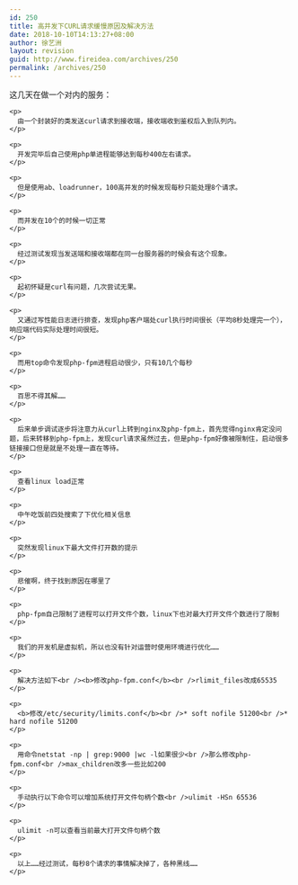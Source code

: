 ```yaml
---
id: 250
title: 高并发下CURL请求缓慢原因及解决方法
date: 2018-10-10T14:13:27+08:00
author: 徐艺洲
layout: revision
guid: http://www.fireidea.com/archives/250
permalink: /archives/250
---
```

<div id="sina_keyword_ad_area2" class="articalContent   ">
  <div STYLE="">
    这几天在做一个对内的服务：</p> 
    
    <p>
      由一个封装好的类发送curl请求到接收端，接收端收到鉴权后入到队列内。
    </p>
    
    <p>
      开发完毕后自己使用php单进程能够达到每秒400左右请求。
    </p>
    
    <p>
      但是使用ab、loadrunner，100高并发的时候发现每秒只能处理8个请求。
    </p>
    
    <p>
      而并发在10个的时候一切正常
    </p>
    
    <p>
      经过测试发现当发送端和接收端都在同一台服务器的时候会有这个现象。
    </p>
    
    <p>
      起初怀疑是curl有问题，几次尝试无果。
    </p>
    
    <p>
      又通过写性能日志进行排查，发现php客户端处curl执行时间很长（平均8秒处理完一个），响应端代码实际处理时间很短。
    </p>
    
    <p>
      而用top命令发现php-fpm进程启动很少，只有10几个每秒
    </p>
    
    <p>
      百思不得其解……
    </p>
    
    <p>
      后来单步调试逐步将注意力从curl上转到nginx及php-fpm上，首先觉得nginx肯定没问题，后来转移到php-fpm上，发现curl请求虽然过去，但是php-fpm好像被限制住，启动很多链接接口但是就是不处理一直在等待。
    </p>
    
    <p>
      查看linux load正常
    </p>
    
    <p>
      中午吃饭前四处搜索了下优化相关信息
    </p>
    
    <p>
      突然发现linux下最大文件打开数的提示
    </p>
    
    <p>
      悲催啊，终于找到原因在哪里了
    </p>
    
    <p>
      php-fpm自己限制了进程可以打开文件个数，linux下也对最大打开文件个数进行了限制
    </p>
    
    <p>
      我们的开发机是虚拟机，所以也没有针对运营时使用环境进行优化……
    </p>
    
    <p>
      解决方法如下<br /><b>修改php-fpm.conf</b><br />rlimit_files改成65535
    </p>
    
    <p>
      <b>修改/etc/security/limits.conf</b><br />* soft nofile 51200<br />* hard nofile 51200
    </p>
    
    <p>
      用命令netstat -np | grep:9000 |wc -l如果很少<br />那么修改php-fpm.conf<br />max_children改多一些比如200
    </p>
    
    <p>
      手动执行以下命令可以增加系统打开文件句柄个数<br />ulimit -HSn 65536
    </p>
    
    <p>
      ulimit -n可以查看当前最大打开文件句柄个数
    </p>
    
    <p>
      以上……经过测试，每秒8个请求的事情解决掉了，各种黑线……
    </p>
  </div>